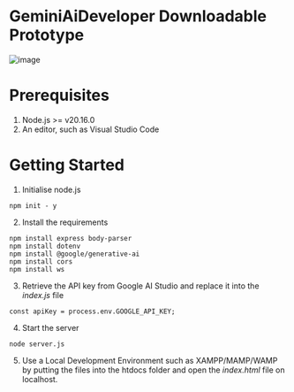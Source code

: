 # GeminiAiDeveloper Downloadable Prototype
![image](https://github.com/user-attachments/assets/c19706e5-3b59-4124-a2d5-cb19e296fc71)

# Prerequisites

1. Node.js >= v20.16.0
2. An editor, such as Visual Studio Code

# Getting Started

1. Initialise node.js

```
npm init - y
```

2. Install the requirements

```
npm install express body-parser
npm install dotenv
npm install @google/generative-ai
npm install cors
npm install ws
```

3. Retrieve the API key from Google AI Studio and replace it into the *index.js* file

```
const apiKey = process.env.GOOGLE_API_KEY;
```

4. Start the server

```
node server.js
```

5. Use a Local Development Environment such as XAMPP/MAMP/WAMP by putting the files into the htdocs folder and open the *index.html* file on localhost.
